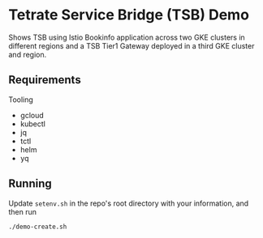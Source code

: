 # Tetrate Service Bridge (TSB) Demo

Shows TSB using Istio Bookinfo application across two GKE clusters in different regions and a TSB Tier1 Gateway deployed in a third GKE cluster and region.

## Requirements

Tooling

* gcloud
* kubectl
* jq
* tctl
* helm
* yq

## Running

Update `setenv.sh` in the repo's root directory with your information, and then run

```shell
./demo-create.sh
```
